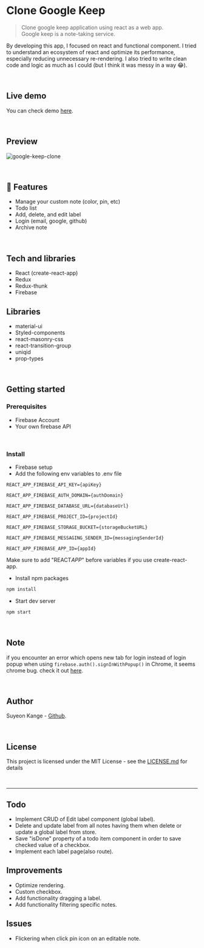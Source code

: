 # Clone Google Keep

> Clone google keep application using react as a web app.<br>
> Google keep is a note-taking service.

By developing this app, I focused on react and functional component. I tried to understand an ecosystem of react and optimize its performance, especially reducing unnecessary re-rendering. I also tried to write clean code and logic as much as I could (but I think it was messy in a way 😂).

<br>

## Live demo

You can check demo [here](https://clone-google-keep.netlify.app).

<br>

## Preview

![google-keep-clone](https://user-images.githubusercontent.com/55128990/94229615-fe6d8d80-ff3a-11ea-93f9-3ae250be241e.gif)

<br>

## 💫 Features

- Manage your custom note (color, pin, etc)
- Todo list
- Add, delete, and edit label
- Login (email, google, github)
- Archive note

<br>

## Tech and libraries

- React (create-react-app)
- Redux
- Redux-thunk
- Firebase

## Libraries

- material-ui
- Styled-components
- react-masonry-css
- react-transition-group
- uniqid
- prop-types

<br>

## Getting started

### Prerequisites

- Firebase Account
- Your own firebase API

<br>

### Install

- Firebase setup
- Add the following env variables to .env file

```
REACT_APP_FIREBASE_API_KEY={apiKey}

REACT_APP_FIREBASE_AUTH_DOMAIN={authDomain}

REACT_APP_FIREBASE_DATABASE_URL={databaseUrl}

REACT_APP_FIREBASE_PROJECT_ID={projectId}

REACT_APP_FIREBASE_STORAGE_BUCKET={storageBucketURL}

REACT_APP_FIREBASE_MESSAGING_SENDER_ID={messagingSenderId}

REACT_APP_FIREBASE_APP_ID={appId}
```

Make sure to add "REACT*APP*" before variables if you use create-react-app.

- Install npm packages

```bash
npm install
```

- Start dev server

```bash
npm start
```

<br>

## Note

if you encounter an error which opens new tab for login instead of login popup when using `firebase.auth().signInWithPopup()` in Chrome, it seems chrome bug. check it out [here](https://github.com/firebase/firebase-js-sdk/issues/63).

<br>

## Author

Suyeon Kange - [Github](https://github.com/suyeonme).

<br>

## License

This project is licensed under the MIT License - see the [ LICENSE.md](https://github.com/suyeonme/google-keep-clone/blob/master/LICENSE) for details

<br>

---

## Todo

- Implement CRUD of Edit label component (global label).
- Delete and update label from all notes having them when delete or update a global label from store.
- Save "isDone" property of a todo item component in order to save checked value of a checkbox.
- Implement each label page(also route).

## Improvements

- Optimize rendering.
- Custom checkbox.
- Add functionality dragging a label.
- Add functionality filtering specific notes.

## Issues

- Flickering when click pin icon on an editable note.
